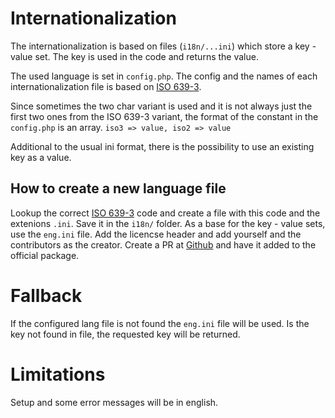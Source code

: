 # Internationalization

The internationalization is based on files (`i18n/...ini`) which store a key - value set. 
The key is used in the code and returns  the value.

The used language is set in `config.php`. The config and the names of each internationalization file is based
on [ISO 639-3](https://iso639-3.sil.org/code_tables/639/data).

Since sometimes the two char variant is used and it is not always just the first two ones from the ISO 639-3 variant,
the format of the constant in the `config.php` is an array. `iso3 => value, iso2 => value`

Additional to the usual ini format, there is the possibility to use an existing key as a value.

## How to create a new language file

Lookup the correct [ISO 639-3](https://iso639-3.sil.org/code_tables/639/data) code and create a file with this code
and the extenions `.ini`. Save it in the `i18n/` folder. As a base for the key - value sets, use the `eng.ini` file.
Add the licencse header and add yourself and the contributors as the creator.
Create a PR at [Github](https://github.com/bananas-repos/insipid/blob/master/CONTRIBUTING.md) and have it added to 
the official package.

# Fallback

If the configured lang file is not found the `eng.ini` file will be used. Is the key not found in file, the 
requested key will be returned.

# Limitations

Setup and some error messages will be in english.
